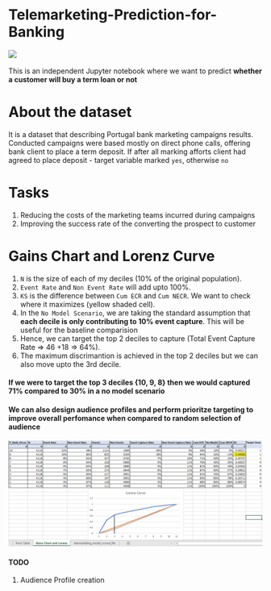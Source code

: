 # Telemarketing-Prediction-for-Banking

![](https://img.freepik.com/free-vector/call-center-flat-design-illustration_188398-200.jpg?size=626&ext=jpg)

This is an independent Jupyter notebook where we want to predict **whether a customer will buy a term loan or not**

# About the dataset
It is a dataset that describing Portugal bank marketing campaigns results.
Conducted campaigns were based mostly on direct phone calls, offering bank client to place a term deposit.
If after all marking afforts client had agreed to place deposit - target variable marked `yes`, otherwise `no`

# Tasks
1. Reducing the costs of the marketing teams incurred during campaigns
2. Improving the success rate of the converting the prospect to customer

# Gains Chart and Lorenz Curve

1. `N` is the size of each of my deciles (10% of the original population).
2. `Event Rate` and `Non Event Rate` will add upto 100%.
3. `KS` is the difference between `Cum ECR` and `Cum NECR`. We want to check where it maximizes (yellow shaded cell).
4.  In the `No Model Scenario`, we are taking the standard assumption that **each decile is only contributing to 10% event capture**. This will be useful for the baseline comparision
5.  Hence, we can target the top 2 deciles to capture (Total Event Capture Rate => 46 +18 => 64%).
6.  The maximum discrimantion is achieved in the top 2 deciles but we can also move upto the 3rd decile.

#### If we were to target the top 3 deciles {10, 9, 8} then we would captured 71% compared to 30% in a no model scenario

#### We can also design audience profiles and perform prioritze targeting to improve overall perfomance when compared to random selection of audience

![](https://github.com/devAmoghS/telemarketing-prediction-for-banking/blob/main/Gains%20Chart%20and%20Lorenz%20Curve.png)

#### TODO
1. Audience Profile creation
